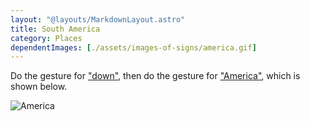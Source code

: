 ```yaml
---
layout: "@layouts/MarkdownLayout.astro"
title: South America
category: Places
dependentImages: [./assets/images-of-signs/america.gif]
---
```


Do the gesture for ["down"](./down-direction),
then do the gesture for ["America"](./america),
which is shown below.

![America](@signs/america.gif)
